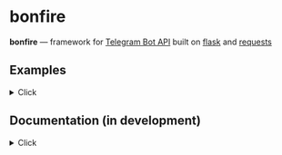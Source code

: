 # bonfire




**bonfire** — framework for [Telegram Bot API](https://core.telegram.org/bots/api) built on [flask](https://flask.palletsprojects.com/en/2.2.x/ ) and [requests](https://requests.readthedocs.io/en/latest/)


## Examples
<details>
  <summary> Click </summary>


**1.install interceptor**
- install [ngrok](https://ngrok.com/) and start the server according to the instructions on the website.
- set webhook `https://api.telegram.org/botTOKEN/setWebhook?url=you url ngrok/hosting url`

### Simple [`send_message`](https://core.telegram.org/method/messages.sendMessage) request

```python
import os
import sys
sys.path.append(os.path.abspath('your campfire folder path'))
import Bot
from Bot import Bots,edit_message,commands,run
from flask import Flask
from method import *
import time
from flask import request,Response
import requests
app = Flask(__name__)
bot=Bots("TOKEN")#setting up a token for requests

@commands(app)#message handler
def main():#the main name can be anything, it doesn't matter
 try:
    message=request.get_json()#receive a message
    chat_id,text,message_id,message_author_username,message_author_id,message_author_is_bot,message_author_first_name,message_author_language_code,message_date=parse_message(message=message)#methods message
    if text == "/start": #/start command handler
        send_message(bot=bot,chat_id=chat_id,text=f'hello @{message_author_username}!')#send message
 except Exception as error:
     print(error)
 return Response('OK', status=200)#return to cmd (POST/ 200 OK)

if __name__ == '__main__':
       run(app)#app.run(port=8080,host="0.0.0.0",debug=True)
```
  </details>
  
## Documentation (in development)
<details>
  <summary> Click </summary>
  
  
### functions

**send_message**
  
```python 
def send_message(bot,chat_id,text):
  ```
  -**bot** - keyword where you store the token<br>
  -**chat_id** - you can use your chat id or use the chat_id method<br>
  -**text** - 
your message text<br>
  -**parse_mode**(	Optional ) - parse mode in HTML (optional)
  <details>
  <summary> example </summary>
    
```python 
#without parse_mode
send_message(bot=bot,chat_id=chat_id,text=f'hello :)')
#with parse_mode
send_message(bot=bot,chat_id=chat_id,text=f'<b>hello :)<b>',parse_mode='HTML') #make text bold
  ```
    
   </details>
    <br>
    <br>
    
 **reply_message**
  
```python 
def reply_message(bot,chat_id,msg_id,text,parse_mode):
  ```
  -**bot** - keyword where you store the token<br>
  -**chat_id** - you can use your chat id or use the chat_id method<br>
  -**text** - your message text<br>
  -**msg_id** - you can use your message id or use the message_id method <br>
  -**parse_mode**(	Optional ) - parse mode in HTML (optional)
  <details>
  <summary> example </summary>
    
```python 
#without parse_mode
reply_message(bot,msg_id=499,chat_id=chat_id,text="reply message ._.")
#with parse_mode
reply_message(bot,msg_id=message_id,chat_id=chat_id,text="<b>reply message is bold .-.</b>",parse_mode="HTML")#make text bold
  ```
    
   </details>
    <br>
    <br>

**delete_message**
```python 
def reply_message(bot,chat_id,msg_id,text,parse_mode):
  ```
  -**bot** - keyword where you store the token<br>
  -**chat_id** - you can use your chat id or use the chat_id method<br>
  -**text** - your message text<br>
  -**msg_id** - you can use your message id or use the message_id method <br>
  -**parse_mode**(	Optional ) - parse mode in HTML (optional)
  <details>
  <summary> example </summary>
    
```python 
#without parse_mode
reply_message(bot,msg_id=499,chat_id=chat_id,text="reply message ._.")
#with parse_mode
reply_message(bot,msg_id=message_id,chat_id=chat_id,text="<b>reply message is bold .-.</b>",parse_mode="HTML")#make text bold
  ```
    
   </details>
    
  
    
    
  
  
  



